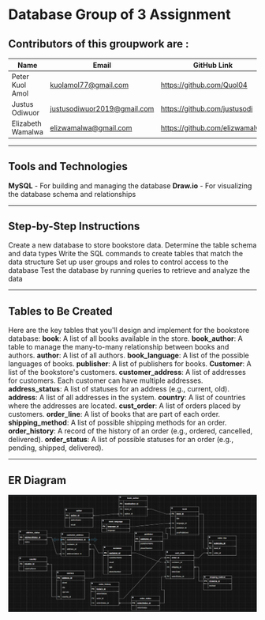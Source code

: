 # Database Group of 3 Assignment
## Contributors of this groupwork are :
|Name|Email|GitHub Link|
| ------- | ------- | ------- |
|Peter Kuol Amol|kuolamol77@gmail.com|https://github.com/Quol04| 
|Justus Odiwuor|justusodiwuor2019@gmail.com|https://github.com/justusodi|
|Elizabeth Wamalwa|elizwamalwa@gmail.com|https://github.com/elizwamalwa|

---
## Tools and Technologies
**MySQL** - For building and managing the database
**Draw.io** - For visualizing the database schema and relationships

---
## Step-by-Step Instructions
Create a new database to store bookstore data.
Determine the table schema and data types
Write the SQL commands to create tables that match the data structure
Set up user groups and roles to control access to the database
Test the database by running queries to retrieve and analyze the data

---
## Tables to Be Created
Here are the key tables that you'll design and implement for the bookstore database:
**book**: A list of all books available in the store.
**book_author**: A table to manage the many-to-many relationship between books and authors.
**author**: A list of all authors.
**book_language**: A list of the possible languages of books.
**publisher**: A list of publishers for books.
**Customer**: A list of the bookstore's customers.
**customer_address**: A list of addresses for customers. Each customer can have multiple addresses.
**address_status**: A list of statuses for an address (e.g., current, old).
**address**: A list of all addresses in the system.
**country**: A list of countries where the addresses are located.
**cust_order**: A list of orders placed by customers.
**order_line**: A list of books that are part of each order.
**shipping_method**: A list of possible shipping methods for an order.
**order_history**: A record of the history of an order (e.g., ordered, cancelled, delivered).
**order_status**: A list of possible statuses for an order (e.g., pending, shipped, delivered). 

---
## ER Diagram
![Database Schema](database2.png)


